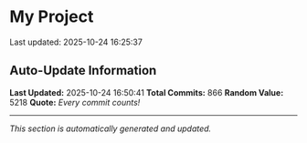 # My Project


Last updated: 2025-10-24 16:25:37









































































































































































































































































































































































































































































































































































































































































































































































































































































































































































































































































































































































































































































































## Auto-Update Information

**Last Updated:** 2025-10-24 16:50:41
**Total Commits:** 866
**Random Value:** 5218
**Quote:** _Every commit counts!_

---
_This section is automatically generated and updated._
